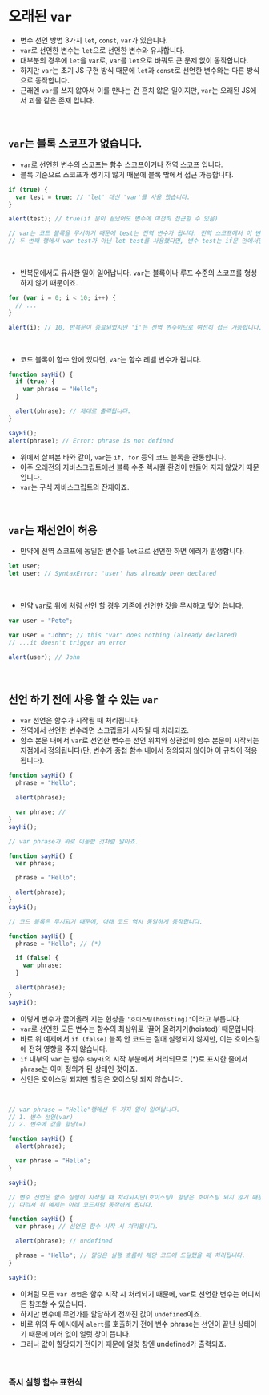 # 오래된 `var`

- 변수 선언 방법 3가지 `let`, `const`, `var`가 있습니다.
- `var`로 선언한 변수는 `let`으로 선언한 변수와 유사합니다.
- 대부분의 경우에 `let`을 `var`로, `var`를 `let`으로 바꿔도 큰 문제 없이 동작합니다.
- 하지만 `var`는 초기 JS 구현 방식 때문에 `let`과 `const`로 선언한 변수와는 다른 방식으로 동작합니다.
- 근래엔 `var`를 쓰지 않아서 이를 만나는 건 흔치 않은 일이지만, `var`는 오래된 JS에서 괴물 같은 존재 입니다.

<br>

## `var`는 블록 스코프가 없습니다.

- `var`로 선언한 변수의 스코프는 함수 스코프이거나 전역 스코프 입니다.
- 블록 기준으로 스코프가 생기지 않기 때문에 블록 밖에서 접근 가능합니다.

```js
if (true) {
  var test = true; // 'let' 대신 'var'를 사용 했습니다.
}

alert(test); // true(if 문이 끝났어도 변수에 여전히 접근할 수 있음)

// var는 코드 블록을 무시하기 때문에 test는 전역 변수가 됩니다. 전역 스코프에서 이 변수에 접근할 수 있죠.
// 두 번째 행에서 var test가 아닌 let test를 사용했다면, 변수 test는 if문 안에서만 접근할 수 있습니다.
```

<br>

- 반복문에서도 유사한 일이 일어납니다. `var`는 블록이나 루프 수준의 스코프를 형성하지 않기 때문이죠.

```js
for (var i = 0; i < 10; i++) {
  // ...
}

alert(i); // 10, 반복문이 종료되었지만 'i'는 전역 변수이므로 여전히 접근 가능합니다.
```

<br>

- 코드 블록이 함수 안에 있다면, `var`는 함수 레벨 변수가 됩니다.

```js
function sayHi() {
  if (true) {
    var phrase = "Hello";
  }

  alert(phrase); // 제대로 출력됩니다.
}

sayHi();
alert(phrase); // Error: phrase is not defined
```

- 위에서 살펴본 바와 같이, `var`는 `if, for` 등의 코드 블록을 관통합니다.
- 아주 오래전의 자바스크립트에선 블록 수준 렉시컬 환경이 만들어 지지 않았기 때문입니다.
- `var`는 구식 자바스크립트의 잔재이죠.

<br>

## `var`는 재선언이 허용

- 만약에 전역 스코프에 동일한 변수를 `let`으로 선언한 하면 에러가 발생합니다.

```js
let user;
let user; // SyntaxError: 'user' has already been declared
```

<br>

- 만약 `var`로 위에 처럼 선언 할 경우 기존에 선언한 것을 무시하고 덮어 씁니다.

```js
var user = "Pete";

var user = "John"; // this "var" does nothing (already declared)
// ...it doesn't trigger an error

alert(user); // John
```

<br>

## 선언 하기 전에 사용 할 수 있는 `var`

- `var` 선언은 함수가 시작될 때 처리됩니다.
- 전역에서 선언한 변수라면 스크립트가 시작될 때 처리되죠.
- 함수 본문 내에서 `var`로 선언한 변수는 선언 위치와 상관없이 함수 본문이 시작되는 지점에서 정의됩니다(단, 변수가 중첩 함수 내에서 정의되지 않아야 이 규칙이 적용됩니다).

```js
function sayHi() {
  phrase = "Hello";

  alert(phrase);

  var phrase; //
}
sayHi();
```

```js
// var phrase가 위로 이동한 것처럼 말이죠.

function sayHi() {
  var phrase;

  phrase = "Hello";

  alert(phrase);
}
sayHi();
```

```js
// 코드 블록은 무시되기 때문에, 아래 코드 역시 동일하게 동작합니다.

function sayHi() {
  phrase = "Hello"; // (*)

  if (false) {
    var phrase;
  }

  alert(phrase);
}
sayHi();
```

- 이렇게 변수가 끌어올려 지는 현상을 `'호이스팅(hoisting)'`이라고 부릅니다.
- `var`로 선언한 모든 변수는 함수의 최상위로 ‘끌어 올려지기(hoisted)’ 때문입니다.
- 바로 위 예제에서 `if (false)` 블록 안 코드는 절대 실행되지 않지만, 이는 호이스팅에 전혀 영향을 주지 않습니다.
- `if` 내부의 `var` 는 함수 `sayHi`의 시작 부분에서 처리되므로 (\*)로 표시한 줄에서 `phrase`는 이미 정의가 된 상태인 것이죠.
- 선언은 호이스팅 되지만 할당은 호이스팅 되지 않습니다.

<br>

```js
// var phrase = "Hello"행에선 두 가지 일이 일어납니다.
// 1. 변수 선언(var)
// 2. 변수에 값을 할당(=)

function sayHi() {
  alert(phrase);

  var phrase = "Hello";
}

sayHi();

// 변수 선언은 함수 실행이 시작될 때 처리되지만(호이스팅) 할당은 호이스팅 되지 않기 때문에 할당 관련 코드에서 처리됩니다.
// 따라서 위 예제는 아래 코드처럼 동작하게 됩니다.

function sayHi() {
  var phrase; // 선언은 함수 시작 시 처리됩니다.

  alert(phrase); // undefined

  phrase = "Hello"; // 할당은 실행 흐름이 해당 코드에 도달했을 때 처리됩니다.
}

sayHi();
```

- 이처럼 모든 `var 선언`은 함수 시작 시 처리되기 때문에, `var`로 선언한 변수는 어디서든 참조할 수 있습니다.
- 하지만 변수에 무언가를 할당하기 전까진 값이 `undefined`이죠.
- 바로 위의 두 예시에서 `alert`를 호출하기 전에 변수 phrase는 선언이 끝난 상태이기 때문에 에러 없이 얼럿 창이 뜹니다.
- 그러나 값이 할당되기 전이기 때문에 얼럿 창엔 undefined가 출력되죠.

<br>

### 즉시 실행 함수 표현식
